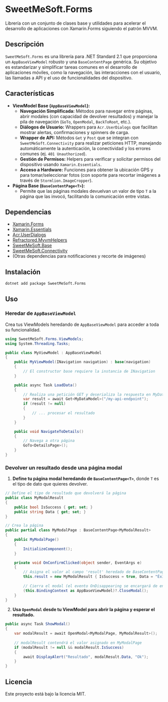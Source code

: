 # SweetMeSoft.Forms

Librería con un conjunto de clases base y utilidades para acelerar el desarrollo de aplicaciones con Xamarin.Forms siguiendo el patrón MVVM.

## Descripción

`SweetMeSoft.Forms` es una librería para .NET Standard 2.1 que proporciona un `AppBaseViewModel` robusto y una `BaseContentPage` genérica. Su objetivo es estandarizar y simplificar tareas comunes en el desarrollo de aplicaciones móviles, como la navegación, las interacciones con el usuario, las llamadas a API y el uso de funcionalidades del dispositivo.

## Características

-   **ViewModel Base (`AppBaseViewModel`):**
    -   **Navegación Simplificada:** Métodos para navegar entre páginas, abrir modales (con capacidad de devolver resultados) y manejar la pila de navegación (`GoTo`, `OpenModal`, `BackToRoot`, etc.).
    -   **Diálogos de Usuario:** Wrappers para `Acr.UserDialogs` que facilitan mostrar alertas, confirmaciones y spinners de carga.
    -   **Wrapper de API:** Métodos `Get` y `Post` que se integran con `SweetMeSoft.Connectivity` para realizar peticiones HTTP, manejando automáticamente la autenticación, la conectividad y los errores comunes (ej. `401 Unauthorized`).
    -   **Gestión de Permisos:** Helpers para verificar y solicitar permisos del dispositivo usando `Xamarin.Essentials`.
    -   **Acceso a Hardware:** Funciones para obtener la ubicación GPS y para tomar/seleccionar fotos (con soporte para recortar imágenes a través de `Stormlion.ImageCropper`).
-   **Página Base (`BaseContentPage<T>`):**
    -   Permite que las páginas modales devuelvan un valor de tipo `T` a la página que las invocó, facilitando la comunicación entre vistas.

## Dependencias

-   [Xamarin.Forms](https://www.nuget.org/packages/Xamarin.Forms/)
-   [Xamarin.Essentials](https://www.nuget.org/packages/Xamarin.Essentials/)
-   [Acr.UserDialogs](https://www.nuget.org/packages/Acr.UserDialogs/)
-   [Refractored.MvvmHelpers](https://www.nuget.org/packages/Refractored.MvvmHelpers/)
-   [SweetMeSoft.Base](https://www.nuget.org/packages/SweetMeSoft.Base/)
-   [SweetMeSoft.Connectivity](https://www.nuget.org/packages/SweetMeSoft.Connectivity/)
-   (Otras dependencias para notificaciones y recorte de imágenes)

## Instalación

```bash
dotnet add package SweetMeSoft.Forms
```

## Uso

### Heredar de `AppBaseViewModel`

Crea tus ViewModels heredando de `AppBaseViewModel` para acceder a toda su funcionalidad.

```csharp
using SweetMeSoft.Forms.ViewModels;
using System.Threading.Tasks;

public class MyViewModel : AppBaseViewModel
{
    public MyViewModel(INavigation navigation) : base(navigation)
    {
        // El constructor base requiere la instancia de INavigation
    }

    public async Task LoadData()
    {
        // Realiza una petición GET y deserializa la respuesta en MyDataModel
        var result = await Get<MyDataModel>("/my-api-endpoint");
        if (result != null)
        {
            // ... procesar el resultado
        }
    }

    public void NavigateToDetails()
    {
        // Navega a otra página
        GoTo<DetailsPage>();
    }
}
```

### Devolver un resultado desde una página modal

1.  **Define tu página modal heredando de `BaseContentPage<T>`**, donde `T` es el tipo de dato que quieres devolver.

```csharp
// Define el tipo de resultado que devolverá la página
public class MyModalResult
{
    public bool IsSuccess { get; set; }
    public string Data { get; set; }
}

// Crea la página
public partial class MyModalPage : BaseContentPage<MyModalResult>
{
    public MyModalPage()
    {
        InitializeComponent();
    }

    private void OnConfirmClicked(object sender, EventArgs e)
    {
        // Asigna el valor al campo 'result' heredado de BaseContentPage
        this.result = new MyModalResult { IsSuccess = true, Data = "Éxito" };
        
        // Cierra el modal (el evento OnDisappearing se encargará de enviar el resultado)
        (this.BindingContext as AppBaseViewModel)?.CloseModal();
    }
}
```

2.  **Usa `OpenModal` desde tu ViewModel para abrir la página y esperar el resultado.**

```csharp
public async Task ShowModal()
{
    var modalResult = await OpenModal<MyModalPage, MyModalResult>();
    
    // modalResult contendrá el valor asignado en MyModalPage
    if (modalResult != null && modalResult.IsSuccess)
    {
        await DisplayAlert("Resultado", modalResult.Data, "Ok");
    }
}
```

## Licencia

Este proyecto está bajo la licencia MIT. 